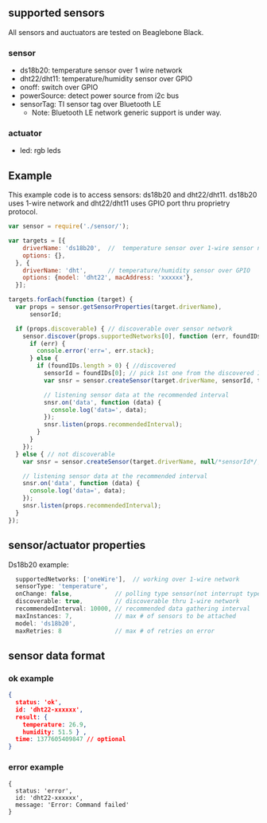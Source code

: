 ## supported sensors
All sensors and auctuators are tested on Beaglebone Black.

### sensor
 - ds18b20: temperature sensor over 1 wire network
 - dht22/dht11: temperature/humidity sensor over GPIO
 - onoff: switch over GPIO
 - powerSource: detect power source from i2c bus
 - sensorTag: TI sensor tag over Bluetooth LE
    - Note: Bluetooth LE network generic support is under way.

### actuator
 - led: rgb leds

## Example 

This example code is to access sensors: ds18b20 and dht22/dht11. ds18b20 uses 1-wire network and dht22/dht11 uses GPIO port thru proprietry protocol.

```js
var sensor = require('./sensor/');

var targets = [{ 
    driverName: 'ds18b20',  //  temperature sensor over 1-wire sensor network
    options: {}, 
  }, {
    driverName: 'dht',      // temperature/humidity sensor over GPIO
    options: {model: 'dht22', macAddress: 'xxxxxx'},
  }];

targets.forEach(function (target) {
  var props = sensor.getSensorProperties(target.driverName),
      sensorId;

  if (props.discoverable) { // discoverable over sensor network
    sensor.discover(props.supportedNetworks[0], function (err, foundIDs) {
      if (err) {
        console.error('err=', err.stack);
      } else {
        if (foundIDs.length > 0) { //discovered
          sensorId = foundIDs[0]; // pick 1st one from the discovered IDs
          var snsr = sensor.createSensor(target.driverName, sensorId, target.options);

          // listening sensor data at the recommended interval
          snsr.on('data', function (data) { 
            console.log('data=', data); 
          });
          snsr.listen(props.recommendedInterval);
        }
      }
    });
  } else { // not discoverable
    var snsr = sensor.createSensor(target.driverName, null/*sensorId*/, target.options);

    // listening sensor data at the recommended interval
    snsr.on('data', function (data) {
      console.log('data=', data);
    });
    snsr.listen(props.recommendedInterval);
  }
});
```

## sensor/actuator properties


Ds18b20 example:
```js
  supportedNetworks: ['oneWire'],  // working over 1-wire network
  sensorType: 'temperature',  
  onChange: false,            // polling type sensor(not interrupt type)
  discoverable: true,         // discoverable thru 1-wire network 
  recommendedInterval: 10000, // recommended data gathering interval
  maxInstances: 7,            // max # of sensors to be attached 
  model: 'ds18b20',     
  maxRetries: 8               // max # of retries on error

```
## sensor data format

### ok example

```json
{ 
  status: 'ok',
  id: 'dht22-xxxxxx',
  result: { 
    temperature: 26.9, 
    humidity: 51.5 } ,
  time: 1377605409847 // optional
}
```

### error example

```
{ 
  status: 'error',
  id: 'dht22-xxxxxx',
  message: 'Error: Command failed' 
}
```
